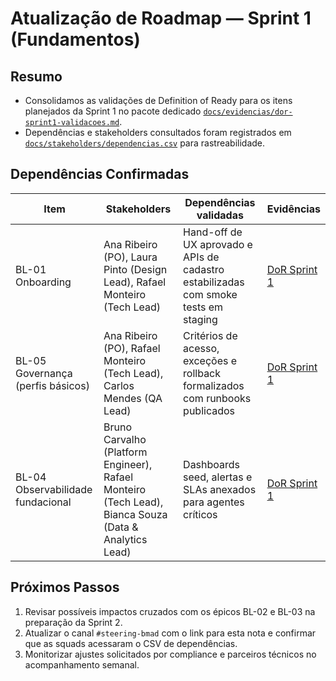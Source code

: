 # Atualização de Roadmap — Sprint 1 (Fundamentos)

## Resumo
- Consolidamos as validações de Definition of Ready para os itens planejados da Sprint 1 no pacote dedicado [`docs/evidencias/dor-sprint1-validacoes.md`](../evidencias/dor-sprint1-validacoes.md).
- Dependências e stakeholders consultados foram registrados em [`docs/stakeholders/dependencias.csv`](../stakeholders/dependencias.csv) para rastreabilidade.

## Dependências Confirmadas
| Item | Stakeholders | Dependências validadas | Evidências |
| --- | --- | --- | --- |
| BL-01 Onboarding | Ana Ribeiro (PO), Laura Pinto (Design Lead), Rafael Monteiro (Tech Lead) | Hand-off de UX aprovado e APIs de cadastro estabilizadas com smoke tests em staging | [DoR Sprint 1](../evidencias/dor-sprint1-validacoes.md#bl-01-onboarding) |
| BL-05 Governança (perfis básicos) | Ana Ribeiro (PO), Rafael Monteiro (Tech Lead), Carlos Mendes (QA Lead) | Critérios de acesso, exceções e rollback formalizados com runbooks publicados | [DoR Sprint 1](../evidencias/dor-sprint1-validacoes.md#bl-05-governança-perfis-básicos) |
| BL-04 Observabilidade fundacional | Bruno Carvalho (Platform Engineer), Rafael Monteiro (Tech Lead), Bianca Souza (Data & Analytics Lead) | Dashboards seed, alertas e SLAs anexados para agentes críticos | [DoR Sprint 1](../evidencias/dor-sprint1-validacoes.md#bl-04-observabilidade-fundacional) |

## Próximos Passos
1. Revisar possíveis impactos cruzados com os épicos BL-02 e BL-03 na preparação da Sprint 2.
2. Atualizar o canal `#steering-bmad` com o link para esta nota e confirmar que as squads acessaram o CSV de dependências.
3. Monitorizar ajustes solicitados por compliance e parceiros técnicos no acompanhamento semanal.
